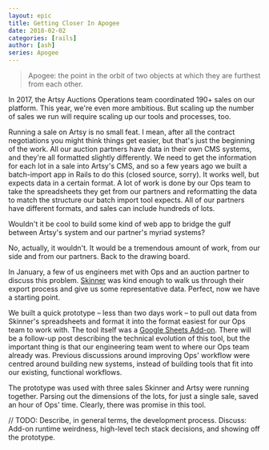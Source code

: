 ```yaml
---
layout: epic
title: Getting Closer In Apogee
date: 2018-02-02
categories: [rails]
author: [ash]
series: Apogee
---
```


> Apogee: the point in the orbit of two objects at which they are furthest from each other.

In 2017, the Artsy Auctions Operations team coordinated 190+ sales on our platform. This year, we're even more ambitious. But scaling up the number of sales we run will require scaling up our tools and processes, too.

<!-- more -->

Running a sale on Artsy is no small feat. I mean, after all the contract negotiations you might think things get easier, but that's just the beginning of the work. All our auction partners have data in their own CMS systems, and they're all formatted slightly differently. We need to get the information for each lot in a sale into Artsy's CMS, and so a few years ago we built a batch-import app in Rails to do this (closed source, sorry). It works well, but expects data in a certain format. A lot of work is done by our Ops team to take the spreadsheets they get from our partners and reformatting the data to match the structure our batch import tool expects. All of our partners have different formats, and sales can include hundreds of lots.

Wouldn't it be cool to build some kind of web app to bridge the gulf between Artsy's system and our partner's myriad systems?

No, actually, it wouldn't. It would be a tremendous amount of work, from our side and from our partners. Back to the drawing board.

In January, a few of us engineers met with Ops and an auction partner to discuss this problem. [Skinner][] was kind enough to walk us through their export process and give us some representative data. Perfect, now we have a starting point.

We built a quick prototype – less than two days work – to pull out data from Skinner's spreadsheets and format it into the format easiest for our Ops team to work with. The tool itself was a [Google Sheets Add-on][add-on]. There will be a follow-up post describing the technical evolution of this tool, but the important thing is that our engineering team went to where our Ops team already was. Previous discussions around improving Ops' workflow were centred around building new systems, instead of building tools that fit into our existing, functional workflows.

The prototype was used with three sales Skinner and Artsy were running together. Parsing out the dimensions of the lots, for just a single sale, saved an hour of Ops' time. Clearly, there was promise in this tool.

// TODO: Describe, in general terms, the development process. Discuss: Add-on runtime weirdness, high-level tech stack decisions, and showing off the prototype.

[Skinner]: https://www.skinnerinc.com
[add-on]: https://developers.google.com/apps-script/add-ons/
